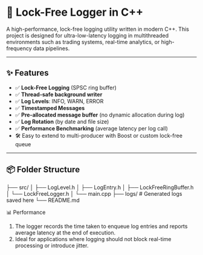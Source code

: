 # 🚀 Lock-Free Logger in C++

A high-performance, lock-free logging utility written in modern C++. This project is designed for ultra-low-latency logging in multithreaded environments such as trading systems, real-time analytics, or high-frequency data pipelines.

---

## ✨ Features

- ✅ **Lock-Free Logging** (SPSC ring buffer)
- ✅ **Thread-safe background writer**
- ✅ **Log Levels**: INFO, WARN, ERROR
- ✅ **Timestamped Messages**
- ✅ **Pre-allocated message buffer** (no dynamic allocation during log)
- ✅ **Log Rotation** (by date and file size)
- ✅ **Performance Benchmarking** (average latency per log call)
- 🛠️ Easy to extend to multi-producer with Boost or custom lock-free queue

---

## 📦 Folder Structure
├──  src/
│ ├── LogLevel.h
│ ├── LogEntry.h
│ ├── LockFreeRingBuffer.h
│ └── LockFreeLogger.h
│ └── main.cpp
├── logs/ # Generated logs saved here
└── README.md


📊 Performance
1. The logger records the time taken to enqueue log entries and reports average latency at the end of execution.
2. Ideal for applications where logging should not block real-time processing or introduce jitter.

